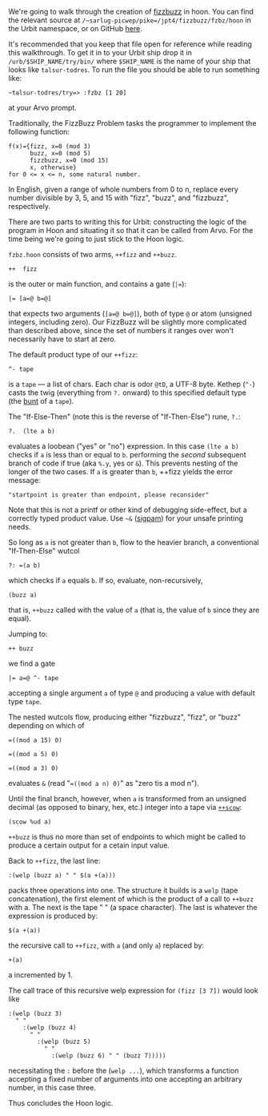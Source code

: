 We're going to walk through the creation of [fizzbuzz](http://en.wikipedia.org/wiki/Fizz_buzz#Other_uses) in hoon. You can find the relevant source at `/~sarlug-picwep/pike=/jpt4/fizzbuzz/fzbz/hoon` in the Urbit namespace, or on GitHub [here](http://github.com/urbit.walkthroughs/lib/fzzbzz/hoon). 

It's recommended that you keep that file open for reference while reading this walkthrough. To get it in to your Urbit ship drop it in `/urb/$SHIP_NAME/try/bin/` where `$SHIP_NAME` is the name of your ship that looks like `talsur-todres`. To run the file you should be able to run something like:

    ~talsur-todres/try=> :fzbz [1 20]

at your Arvo prompt.

Traditionally, the FizzBuzz Problem tasks the programmer to implement
the following function:

    f(x)={fizz, x=0 (mod 3)
          buzz, x=0 (mod 5)
          fizzbuzz, x=0 (mod 15)
          x, otherwise}
    for 0 <= x <= n, some natural number.

In English, given a range of whole numbers from 0 to n, replace every number divisible by 3, 5, and 15 with "fizz", "buzz", and "fizzbuzz", respectively.

There are two parts to writing this for Urbit: constructing the logic of the program in Hoon and situating it so that it can be called from Arvo.  For the time being we're going to just stick to the Hoon logic. 

`fzbz.hoon` consists of two arms, `++fizz` and `++buzz`.

    ++  fizz

is the outer or main function, and contains a gate (`|=`):

    |= [a=@ b=@]

that expects two arguments (`[a=@ b=@]`), both of type `@` or atom (unsigned integers, including zero). Our FizzBuzz will be slightly more complicated than described above, since the set of numbers it ranges over won't necessarily have to start at zero.

The default product type of our `++fizz`:

    ^- tape

is a `tape` &mdash; a list of chars. Each char is odor `@tD`, a UTF-8 byte. Kethep (`^-`) casts the twig (everything from `?.` onward) to this specified default type (the [bunt](/doc/hoon/lan/rune/#buccab) of a `tape`).

The "If-Else-Then" (note this is the reverse of "If-Then-Else") rune, `?.`:

    ?.  (lte a b)

evaluates a loobean ("yes" or "no") expression. In this case `(lte a b)` checks if `a` is less than or equal to `b`. performing the *second* subsequent branch of code if true (aka `%.y`, yes or `&`).  This prevents nesting of the longer of the two cases. If `a` is greater than `b`, ++fizz yields the error message:

    "startpoint is greater than endpoint, please reconsider"

Note that this is not a printf or other kind of debugging side-effect, but a correctly typed product value. Use `~&` ([sigpam](/doc/hoon/lan/rune/#sigpam)) for your unsafe printing needs.

So long as `a` is not greater than `b`, flow to the heavier branch, a conventional "If-Then-Else" wutcol

    ?: =(a b)

which checks if `a` equals `b`. If so, evaluate, non-recursively,

    (buzz a)

that is, `++buzz` called with the value of `a` (that is, the value of `b` since they are equal).

Jumping to:

    ++ buzz

we find a gate

    |= a=@ ^- tape

accepting a single argument `a` of type `@` and producing a value with default type `tape`.

The nested wutcols flow, producing either "fizzbuzz", "fizz", or "buzz" depending on which of

    =((mod a 15) 0)

    =((mod a 5) 0)

    =((mod a 3) 0)

evaluates `&` (read "`=((mod a n) 0)`" as "zero tis a mod n").

Until the final branch, however, when `a` is transformed from an unsigned decimal (as opposed to binary, hex, etc.) integer into a tape via [`++scow`]():

    (scow %ud a)

`++buzz` is thus no more than set of endpoints to which might be called
to produce a certain output for a cetain input value.

Back to `++fizz`, the last line:

    :(welp (buzz a) " " $(a +(a)))

packs three operations into one. The structure it builds is a `welp` (tape concatenation), the first element of which is the product of a call to `++buzz` with a. The next is the tape " " (a space character). The last is whatever the expression is produced by:

    $(a +(a))

the recursive call to `++fizz`, with `a` (and only `a`) replaced by:

    +(a)

a incremented by 1.

The call trace of this recursive welp expression for `(fizz [3 7])` would look like

    :(welp (buzz 3) 
      " " 
        :(welp (buzz 4) 
          " " 
            :(welp (buzz 5) 
              " " 
                :(welp (buzz 6) " " (buzz 7)))))

necessitating the `:` before the (`welp ...`), which transforms a function accepting a fixed number of arguments into one accepting an arbitrary number, in this case three.

Thus concludes the Hoon logic. 